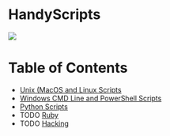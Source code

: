 # HandyScripts
![](https://www.askideas.com/media/49/Baby-Mr-Bean-On-Hand-Funny-Image.jpg)


# Table of Contents

- [Unix (MacOS and Linux Scripts](https://github.com/austinsonger/HandyScripts/tree/master/Linux.Bash.MacOS)
- [Windows CMD Line and PowerShell Scripts](https://github.com/austinsonger/HandyScripts/tree/master/CMD.and.PS)
- [Python Scripts](https://github.com/austinsonger/HandyScripts/tree/master/Python)
- TODO [Ruby]()
- TODO [Hacking]()

